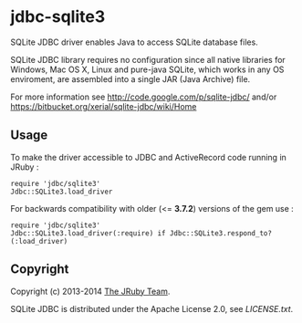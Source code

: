 # jdbc-sqlite3

SQLite JDBC driver enables Java to access SQLite database files.

SQLite JDBC library requires no configuration since all native libraries for
Windows, Mac OS X, Linux and pure-java SQLite, which works in any OS enviroment,
are assembled into a single JAR (Java Archive) file.

For more information see http://code.google.com/p/sqlite-jdbc/
and/or https://bitbucket.org/xerial/sqlite-jdbc/wiki/Home

## Usage

To make the driver accessible to JDBC and ActiveRecord code running in JRuby :

    require 'jdbc/sqlite3'
    Jdbc::SQLite3.load_driver

For backwards compatibility with older (<= **3.7.2**) versions of the gem use :

    require 'jdbc/sqlite3'
    Jdbc::SQLite3.load_driver(:require) if Jdbc::SQLite3.respond_to?(:load_driver)

## Copyright

Copyright (c) 2013-2014 [The JRuby Team](https://github.com/jruby).

SQLite JDBC is distributed under the Apache License 2.0, see *LICENSE.txt*.
